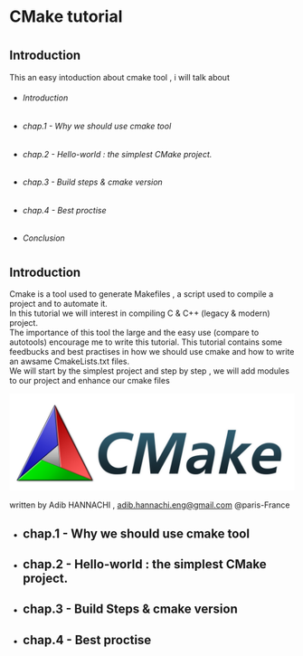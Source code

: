 # <h1> CMake tutorial
# <h2> Introduction

This an easy intoduction about cmake tool , i will talk about 
* <h6> Introduction
* <h6>chap.1 - Why we should use cmake tool 
* <h6>chap.2 - Hello-world : the simplest CMake project. 
* <h6>chap.3 - Build steps & cmake version   
* <h6>chap.4 - Best proctise 
* <h6> Conclusion 

# <h2> Introduction
Cmake is a tool used to generate Makefiles , a script used to compile a project and to automate it.   
In this tutorial we will interest in compiling C & C++ (legacy & modern) project.  
The importance of this tool the large and the easy use (compare to autotools) encourage me to write this tutorial.
This tutorial contains some feedbucks and best practises in how we should use cmake and how to write an awsame CmakeLists.txt files.  
We will start by the simplest project and step by step , we will add modules to our project and enhance our cmake files

![GitHub Logo](/images/CMake-Logo-and-Text.png)

written by Adib HANNACHI , adib.hannachi.eng@gmail.com @paris-France

* <h2>chap.1 - Why we should use cmake tool 
 
* <h2>chap.2 - Hello-world : the simplest CMake project. 
* <h2>chap.3 - Build Steps & cmake version   
* <h2>chap.4 - Best proctise 

